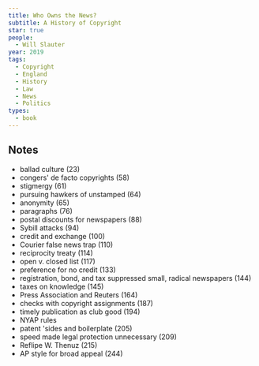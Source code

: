```yaml
---
title: Who Owns the News?
subtitle: A History of Copyright
star: true
people:
  - Will Slauter
year: 2019
tags:
  - Copyright
  - England
  - History
  - Law
  - News
  - Politics
types:
  - book
---
```


## Notes
- ballad culture  (23)
- congers' de facto copyrights  (58)
- stigmergy  (61)
- pursuing hawkers of unstamped  (64)
- anonymity  (65)
- paragraphs  (76)
- postal discounts for newspapers  (88)
- Sybill attacks  (94)
- credit and exchange  (100)
- Courier false news trap  (110)
- reciprocity treaty  (114)
- open v. closed list  (117)
- preference for no credit  (133)
- registration, bond, and tax suppressed small, radical newspapers  (144)
- taxes on knowledge  (145)
- Press Association and Reuters  (164)
- checks with copyright assignments  (187)
- timely publication as club good  (194)
- NYAP rules
- patent 'sides and boilerplate  (205)
- speed made legal protection unnecessary  (209)
- Reflipe W. Thenuz  (215)
- AP style for broad appeal  (244)
